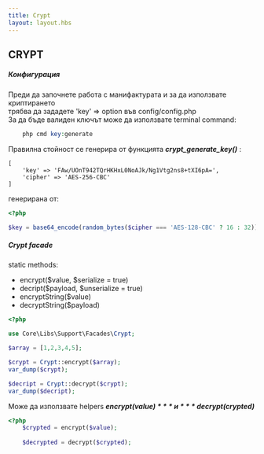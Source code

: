 ```yaml
---
title: Crypt
layout: layout.hbs
---
```

CRYPT
------
##### Конфигурация
Преди да започнете работа с манифактурата и за да използвате криптирането  
трябва да зададете 'key' => option във config/config.php  
За да бъде валиден ключът може да използвате terminal command: 
```php
    php cmd key:generate
```

Правилна стойност се генерира от функцията ***crypt_generate_key()*** :
```
[
    'key' => 'FAw/UOnT942TQrHKHxL0NoAJk/Ng1Vtg2ns8+tXI6pA=',
    'cipher' => 'AES-256-CBC'
]
```
генерирана от: 
```php
<?php

$key = base64_encode(random_bytes($cipher === 'AES-128-CBC' ? 16 : 32));

```

##### Crypt facade

static methods:

* encrypt($value, $serialize = true)
* decript($payload, $unserialize = true)
* encryptString($value)
* decryptString($payload)

```php
<?php

use Core\Libs\Support\Facades\Crypt;

$array = [1,2,3,4,5];

$crypt = Crypt::encrypt($array);
var_dump($crypt);

$decript = Crypt::decrypt($crypt);
var_dump($decript);

```

Може да използвате helpers ***encrypt($value)*** и ***decrypt($crypted)***

```php
<?php
    $crypted = encrypt($value);
    
    $decrypted = decrypt($crypted);
```
